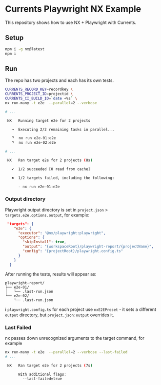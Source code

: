 # Currents Playwright NX Example

This repository shows how to use NX + Playwright with Currents.

## Setup

```sh
npm i -g nx@latest
npm i
```

## Run

The repo has two projects and each has its own tests.

```sh
CURRENTS_RECORD_KEY=recordkey \
CURRENTS_PROJECT_ID=projectid \
CURRENTS_CI_BUILD_ID=`date +%s` \
nx run-many -t e2e  --parallel=2 --verbose

# ...

 NX   Running target e2e for 2 projects

   →  Executing 2/2 remaining tasks in parallel...

   ⠙  nx run e2e-01:e2e
   ⠙  nx run e2e-02:e2e

# ...

 NX   Ran target e2e for 2 projects (8s)

   ✔  1/2 succeeded [0 read from cache]

   ✖  1/2 targets failed, including the following:

      - nx run e2e-01:e2e
```

### Output directory

Playwright output directory is set in `project.json` > `targets.e2e.options.output`, for example:

```json
 "targets": {
    "e2e": {
      "executor": "@nx/playwright:playwright",
      "options": {
        "skipInstall": true,
        "output": "{workspaceRoot}/playwright-report/{projectName}",
        "config": "{projectRoot}/playwright.config.ts"
      }
    }
  }
```

After running the tests, results will appear as:

```plain
playwright-report/
├── e2e-01/
│   └── .last-run.json
└── e2e-02/
    └── .last-run.json
```

ℹ️ `playwright.config.ts` for each project use `nxE2EPreset` - it sets a different `output` directory, but `project.json:output` overrides it.

### Last Failed

nx passes down unrecognized arguments to the target command, for example

```sh
nx run-many -t e2e  --parallel=2 --verbose --last-failed
# ...

 NX   Ran target e2e for 2 projects (7s)

      With additional flags:
        --last-failed=true
```
